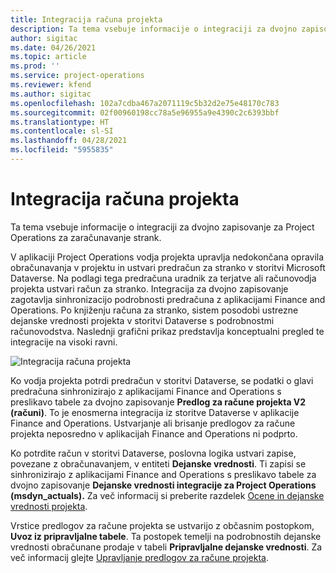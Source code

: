 ```yaml
---
title: Integracija računa projekta
description: Ta tema vsebuje informacije o integraciji za dvojno zapisovanje za Project Operations za zaračunavanje strank.
author: sigitac
ms.date: 04/26/2021
ms.topic: article
ms.prod: ''
ms.service: project-operations
ms.reviewer: kfend
ms.author: sigitac
ms.openlocfilehash: 102a7cdba467a2071119c5b32d2e75e48170c783
ms.sourcegitcommit: 02f00960198cc78a5e96955a9e4390c2c6393bbf
ms.translationtype: HT
ms.contentlocale: sl-SI
ms.lasthandoff: 04/28/2021
ms.locfileid: "5955835"
---
```

# <a name="project-invoice-integration"></a>Integracija računa projekta

Ta tema vsebuje informacije o integraciji za dvojno zapisovanje za Project Operations za zaračunavanje strank.

V aplikaciji Project Operations vodja projekta upravlja nedokončana opravila obračunavanja v projektu in ustvari predračun za stranko v storitvi Microsoft Dataverse. Na podlagi tega predračuna uradnik za terjatve ali računovodja projekta ustvari račun za stranko. Integracija za dvojno zapisovanje zagotavlja sinhronizacijo podrobnosti predračuna z aplikacijami Finance and Operations. Po knjiženju računa za stranko, sistem posodobi ustrezne dejanske vrednosti projekta v storitvi Dataverse s podrobnostmi računovodstva. Naslednji grafični prikaz predstavlja konceptualni pregled te integracije na visoki ravni.

   ![Integracija računa projekta](./media/DW5Invoicing.png)

Ko vodja projekta potrdi predračun v storitvi Dataverse, se podatki o glavi predračuna sinhronizirajo z aplikacijami Finance and Operations s preslikavo tabele za dvojno zapisovanje **Predlog za račune projekta V2 (računi)**. To je enosmerna integracija iz storitve Dataverse v aplikacije Finance and Operations. Ustvarjanje ali brisanje predlogov za račune projekta neposredno v aplikacijah Finance and Operations ni podprto.

Ko potrdite račun v storitvi Dataverse, poslovna logika ustvari zapise, povezane z obračunavanjem, v entiteti **Dejanske vrednosti**. Ti zapisi se sinhronizirajo z aplikacijami Finance and Operations s preslikavo tabele za dvojno zapisovanje **Dejanske vrednosti integracije za Project Operations (msdyn\_actuals).** Za več informacij si preberite razdelek [Ocene in dejanske vrednosti projekta](resource-dual-write-estimates-actuals.md). 

Vrstice predlogov za račune projekta se ustvarijo z občasnim postopkom, **Uvoz iz pripravljalne tabele**. Ta postopek temelji na podrobnostih dejanske vrednosti obračunane prodaje v tabeli **Pripravljalne dejanske vrednosti**. Za več informacij glejte [Upravljanje predlogov za račune projekta](../invoicing/format-update-project-invoice-proposals.md#create-project-invoice-proposals). 
